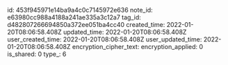 id: 453f945971e14ba9a4c0c7145972e636
note_id: e63980cc988a4188a241ae335a3c12a7
tag_id: d482807266694850a372ee051ba4cc40
created_time: 2022-01-20T08:06:58.408Z
updated_time: 2022-01-20T08:06:58.408Z
user_created_time: 2022-01-20T08:06:58.408Z
user_updated_time: 2022-01-20T08:06:58.408Z
encryption_cipher_text: 
encryption_applied: 0
is_shared: 0
type_: 6